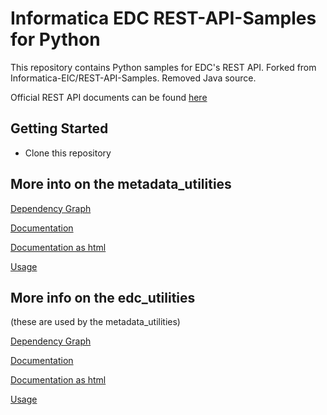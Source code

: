 # Informatica EDC REST-API-Samples for Python
This repository contains Python samples for EDC's REST API. 
Forked from Informatica-EIC/REST-API-Samples. Removed Java source.

Official REST API documents can be found [here](https://docs.informatica.com/data-catalog/enterprise-data-catalog/10-4-1/enterprise-data-catalog-rest-api-reference)

Getting Started
---------------

* Clone this repository

## More into on the metadata_utilities
[Dependency Graph]()

[Documentation](python/metadata_utilities/docs/markdown/metadata_utilities/index.md)

[Documentation as html](python/metadata_utilities/docs/html/metadata_utilities/index.html)

[Usage](python/metadata_utilities/usage.md)


## More info on the edc_utilities
(these are used by the metadata_utilities)

[Dependency Graph](python/edc_utilities/docs/edc_utilities.svg)

[Documentation](python/edc_utilities/docs/markdown/edc_utilities/index.md)

[Documentation as html](python/edc_utilities/docs/html/edc_utilities/index.html)

[Usage](python/edc_utilities/usage.md)

